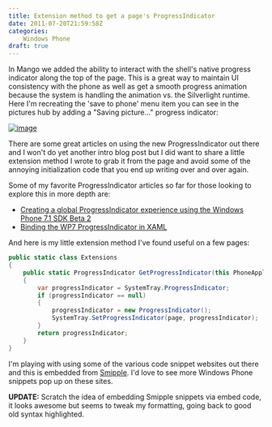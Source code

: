 ```yaml
---
title: Extension method to get a page's ProgressIndicator
date: 2011-07-20T21:59:58Z
categories:
    Windows Phone
draft: true
---
```


In Mango we added the ability to interact with the shell's native progress indicator along the top of the page. This is a great way to maintain UI consistency with the phone as well as get a smooth progress animation because the system is handling the animation vs. the Silverlight runtime. Here I'm recreating the 'save to phone' menu item you can see in the pictures hub by adding a "Saving picture..." progress indicator:

[![image](/images/image_thumb_4.png "image")](/images/image_4.png)

There are some great articles on using the new ProgressIndicator out there and I won't do yet another intro blog post but I did want to share a little extension method I wrote to grab it from the page and avoid some of the annoying initialization code that you end up writing over and over again.

Some of my favorite ProgressIndicator articles so far for those looking to explore this in more depth are:

- [Creating a global ProgressIndicator experience using the Windows Phone 7.1 SDK Beta 2](http://www.jeff.wilcox.name/2011/07/creating-a-global-progressindicator-experience-using-the-windows-phone-7-1-sdk-beta-2/)
- [Binding the WP7 ProgressIndicator in XAML](http://danielvaughan.org/post/Binding-the-WP7-ProgressIndicator-in-XAML.aspx)  

And here is my little extension method I've found useful on a few pages:

```csharp
public static class Extensions
{
    public static ProgressIndicator GetProgressIndicator(this PhoneApplicationPage page)
    {
        var progressIndicator = SystemTray.ProgressIndicator;
        if (progressIndicator == null)
        {
            progressIndicator = new ProgressIndicator();
            SystemTray.SetProgressIndicator(page, progressIndicator);
        }
        return progressIndicator;
    }
}
```

I'm playing with using some of the various code snippet websites out there and this is embedded from [Smipple](http://www.smipple.net/snippet/Shawn%20Oster/GetProgressIndicator%20extension%20method). I'd love to see more Windows Phone snippets pop up on these sites.

**UPDATE:** Scratch the idea of embedding Smipple snippets via embed code, it looks awesome but seems to tweak my formatting, going back to good old syntax highlighted.
